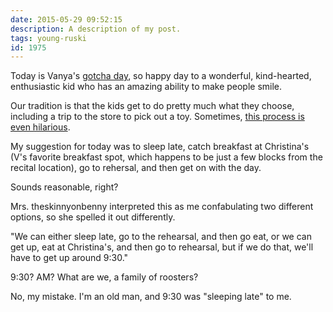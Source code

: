 ```yaml
---
date: 2015-05-29 09:52:15
description: A description of my post.
tags: young-ruski
id: 1975
---
```

Today is Vanya's <a href="/adop/page.php?fn=adj05292007.content">gotcha day</a>, so happy day to a wonderful, kind-hearted, enthusiastic kid who has an amazing ability to make people smile.

Our tradition is that the kids get to do pretty much what they choose, including a trip to the store to pick out a toy.  Sometimes, <a href="/blog2/archives/824">this process is even hilarious</a>.
<!--more-->

My suggestion for today was to sleep late, catch breakfast at Christina's (V's favorite breakfast spot, which happens to be just a few blocks from the recital location), go to rehersal, and then get on with the day.

Sounds reasonable, right?

Mrs. theskinnyonbenny interpreted this as me confabulating two different options, so she spelled it out differently.

"We can either sleep late, go to the rehearsal, and then go eat, or we can get up, eat at Christina's, and then go to rehearsal, but if we do that, we'll have to get up around 9:30."

9:30?  AM?  What are we, a family of roosters?

No, my mistake.  I'm an old man, and 9:30 was "sleeping late" to me.
